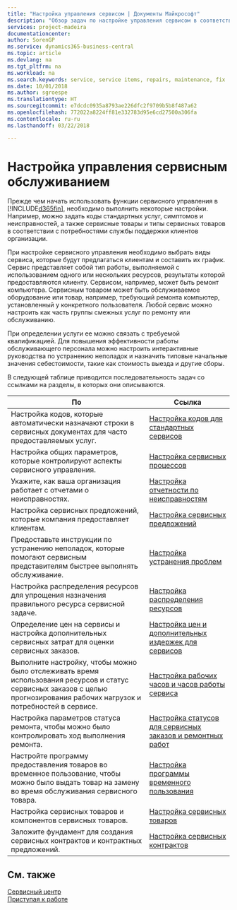 ```yaml
---
title: "Настройка управления сервисом | Документы Майкрософт"
description: "Обзор задач по настройке управления сервисом в соответствии со способом, которым организации управляют своими сервисами."
services: project-madeira
documentationcenter: 
author: SorenGP
ms.service: dynamics365-business-central
ms.topic: article
ms.devlang: na
ms.tgt_pltfrm: na
ms.workload: na
ms.search.keywords: service, service items, repairs, maintenance, fix
ms.date: 10/01/2018
ms.author: sgroespe
ms.translationtype: HT
ms.sourcegitcommit: e7dcdc0935a8793ae226dfc2f9709b5b8f487a62
ms.openlocfilehash: 772022a8224ff81e332783d95e6cd27500a306fa
ms.contentlocale: ru-ru
ms.lasthandoff: 03/22/2018

---
```


# <a name="setting-up-service-management"></a>Настройка управления сервисным обслуживанием
Прежде чем начать использовать функции сервисного управления в [!INCLUDE[d365fin](includes/d365fin_md.md)], необходимо выполнить некоторые настройки. Например, можно задать коды стандартных услуг, симптомов и неисправностей, а также сервисные товары и типы сервисных товаров в соответствии с потребностями службы поддержки клиентов организации.  

При настройке сервисного управления необходимо выбрать виды сервиса, которые будут предлагаться клиентам и составить их график. Сервис представляет собой тип работы, выполняемой с использованием одного или нескольких ресурсов, результаты которой предоставляются клиенту. Сервисом, например, может быть ремонт компьютера. Сервисным товаром может быть обслуживаемое оборудование или товар, например, требующий ремонта компьютер, установленный у конкретного пользователя. Любой сервис можно настроить как часть группы смежных услуг по ремонту или обслуживанию.  
  
При определении услуги ее можно связать с требуемой квалификацией. Для повышения эффективности работы обслуживающего персонала можно настроить интерактивные руководства по устранению неполадок и назначить типовые начальные значения себестоимости, такие как стоимость выезда и другие сборы.  

В следующей таблице приводится последовательность задач со ссылками на разделы, в которых они описываются.  
  
| По | Ссылка |
| --- | --- |
| Настройка кодов, которые автоматически назначают строки в сервисных документах для часто предоставляемых услуг. |[Настройка кодов для стандартных сервисов](service-how-setup-service-coding.md)|
| Настройка общих параметров, которые контролируют аспекты сервисного управления.|[Настройка сервисных процессов](service-setup-service-processes.md)|
| Укажите, как ваша организация работает с отчетами о неисправностях. |[Настройка отчетности по неисправностям](service-how-setup-fault-reporting.md) |
| Настройка сервисных предложений, которые компания предоставляет клиентам.|[Настройка сервисных предложений](service-how-setup-service-offerings.md)|
| Предоставьте инструкции по устранению неполадок, которые помогают сервисным представителям быстрее выполнять обслуживание. |[Настройка устранения проблем](service-how-setup-troubleshooting.md) |
| Настройка распределения ресурсов для упрощения назначения правильного ресурса сервисной задаче. |[Настройка распределения ресурсов](service-how-setup-resource-allocation.md) |
| Определение цен на сервисы и настройка дополнительных сервисных затрат для оценки сервисных заказов. |[Настройка цен и дополнительных издержек для сервисов](service-how-setup-service-costs-pricing.md)|
| Выполните настройку, чтобы можно было отслеживать время использования ресурсов и статус сервисных заказов с целью прогнозирования рабочих нагрузок и потребностей в сервисе.|[Настройка рабочих часов и часов работы сервиса](service-how-setup-work-service-hours.md)|
| Настройка параметров статуса ремонта, чтобы можно было контролировать ход выполнения ремонта. | [Настройка статусов для сервисных заказов и ремонтных работ](service-order-repair-status.md)|
| Настройте программу предоставления товаров во временное пользование, чтобы можно было выдать товар на замену во время обслуживания сервисного товара. |[Настройка программы временного пользования](service-how-setup-loaner-program.md) |
| Настройка сервисных товаров и компонентов сервисных товаров. |[Настройка сервисных товаров](service-how-setup-service-items.md) |
| Заложите фундамент для создания сервисных контрактов и контрактных предложений. |[Настройка сервисных контрактов](service-how-setup-service-contracts.md) |

## <a name="see-also"></a>См. также
[Сервисный центр](service-service.md)  
[Приступая к работе](product-get-started.md)  

